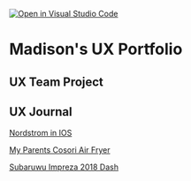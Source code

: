 [![Open in Visual Studio Code](https://classroom.github.com/assets/open-in-vscode-f059dc9a6f8d3a56e377f745f24479a46679e63a5d9fe6f495e02850cd0d8118.svg)](https://classroom.github.com/online_ide?assignment_repo_id=6804889&assignment_repo_type=AssignmentRepo)
# Madison's UX Portfolio


## UX Team Project


## UX Journal

[Nordstrom in IOS](j01/)

[My Parents Cosori Air Fryer](j02/)

[Subaruwu Impreza 2018 Dash](j03/)
